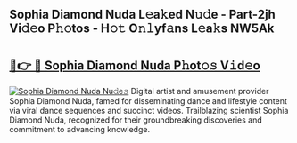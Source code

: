 ## Sophia Diamond Nuda L𝚎a𝚔ed N𝚞𝚍e - Part-2jh Vi𝚍𝚎o P𝚑𝚘tos - H𝚘𝚝 O𝚗𝚕yf𝚊ns L𝚎a𝚔s NW5Ak

# <h2><a href="http://kfcax6.oniu.top/?m=Sophia+Diamond+Nuda">🔗👉 🔴 Sophia Diamond Nuda P𝚑ot𝚘𝚜 V𝚒d𝚎o</a></h2>

[![Sophia Diamond Nuda Nu𝚍e𝚜](https://i.imgur.com/0qMVB7G.gif)](http://kfcax6.oniu.top/?m=Sophia+Diamond+Nuda)
Digital artist and amusement provider Sophia Diamond Nuda, famed for disseminating dance and lifestyle content via viral dance sequences and succinct videos. Trailblazing scientist Sophia Diamond Nuda, recognized for their groundbreaking discoveries and commitment to advancing knowledge.  
